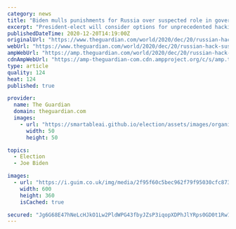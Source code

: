 ```yaml
---
category: news
title: "Biden mulls punishments for Russia over suspected role in government hack"
excerpt: "President-elect will consider options for unprecedented hacking of US government agencies"
publishedDateTime: 2020-12-20T14:19:00Z
originalUrl: "https://www.theguardian.com/world/2020/dec/20/russian-hack-suspected-role-biden-mulls-punishment"
webUrl: "https://www.theguardian.com/world/2020/dec/20/russian-hack-suspected-role-biden-mulls-punishment"
ampWebUrl: "https://amp.theguardian.com/world/2020/dec/20/russian-hack-suspected-role-biden-mulls-punishment"
cdnAmpWebUrl: "https://amp-theguardian-com.cdn.ampproject.org/c/s/amp.theguardian.com/world/2020/dec/20/russian-hack-suspected-role-biden-mulls-punishment"
type: article
quality: 124
heat: 124
published: true

provider:
  name: The Guardian
  domain: theguardian.com
  images:
    - url: "https://smartableai.github.io/election/assets/images/organizations/theguardian.com-50x50.jpg"
      width: 50
      height: 50

topics:
  - Election
  - Joe Biden

images:
  - url: "https://i.guim.co.uk/img/media/2f95f60c5bec962f79f95030cfc8730e32dcac1f/0_235_3925_2355/master/3925.jpg?width=300&quality=45&auto=format&fit=max&dpr=2&s=fdfc5a1c6bcc8beb176560c6f747a577"
    width: 600
    height: 360
    isCached: true

secured: "Jg6G68E47hNeLcHJkO1Lw2PldWPG43fbyJZsP3iqopXDPhJlYRps0GD0t1Rw1fsoR8ZgDOhG/rrAlxeH62AYOsn8ht0RvBPt8YIxgKm5aRopmA1D84AY7Ej0N4CvzM+MfkUzkDmOOlAd7NmLAr/m1HtXWYZIxaI7RX3hw7gZZ2kFUSttU3nEeSlzGVGZeWPjQQJxZlcL3dY13fD9CCGb8+ZR6JdCpzK2r8KPozlg8Mp+5Rj4wzYtWN9rUEluJrG6fN4sDpqeX9HiTWTbDAhPdRHwFi6EeTSZYhTY1xJgWVFAJ/Jhd0SJKQrDI8Eb20mulH1hkrR0Kr4J0H+BC8WwsykGpsagUj06DJ4/P2CqdAI=;+imICEUnyz6coA6RWc5ehg=="
---
```


